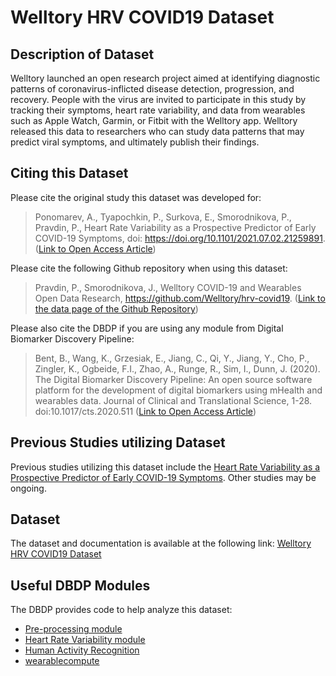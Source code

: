 # Welltory HRV COVID19 Dataset

## Description of Dataset
Welltory launched an open research project aimed at identifying diagnostic patterns of coronavirus-inflicted disease detection, progression, and recovery. People with the virus are invited to participate in this study by tracking their symptoms, heart rate variability, and data from wearables such as Apple Watch, Garmin, or Fitbit with the Welltory app. Welltory released this data to researchers who can study data patterns that may predict viral symptoms, and ultimately publish their findings.

## Citing this Dataset
Please cite the original study this dataset was developed for:
> Ponomarev, A., Tyapochkin, P., Surkova, E., Smorodnikova, P., Pravdin, P., Heart Rate Variability as a Prospective Predictor of Early COVID-19 Symptoms, doi: https://doi.org/10.1101/2021.07.02.21259891. ([Link to Open Access Article](https://www.medrxiv.org/content/10.1101/2021.07.02.21259891v1.article-metrics))

Please cite the following Github repository when using this dataset:

> Pravdin, P., Smorodnikova, J., Welltory COVID-19 and Wearables Open Data Research, https://github.com/Welltory/hrv-covid19. ([Link to the data page of the Github Repository](https://github.com/Welltory/hrv-covid19/tree/master/data))

Please also cite the DBDP if you are using any module from Digital Biomarker Discovery Pipeline:

> Bent, B., Wang, K., Grzesiak, E., Jiang, C., Qi, Y., Jiang, Y., Cho, P., Zingler, K., Ogbeide, F.I., Zhao, A., Runge, R., Sim, I., Dunn, J. (2020). The Digital Biomarker      Discovery Pipeline: An open source software platform for the development of digital biomarkers using mHealth and wearables data. Journal of Clinical and Translational Science, 1-28. doi:10.1017/cts.2020.511 ([Link to Open Access Article](https://www.cambridge.org/core/journals/journal-of-clinical-and-translational-science/article/digital-biomarker-discovery-pipeline-an-open-source-software-platform-for-the-development-of-digital-biomarkers-using-mhealth-and-wearables-data/A6696CEF138247077B470F4800090E63))
## Previous Studies utilizing Dataset

Previous studies utilizing this dataset include the [Heart Rate Variability as a Prospective Predictor of Early COVID-19 Symptoms](https://www.medrxiv.org/content/10.1101/2021.07.02.21259891v1.article-metrics). Other studies may be ongoing.


## Dataset

The dataset and documentation is available at the following link: [Welltory HRV COVID19 Dataset](https://github.com/Welltory/hrv-covid19/tree/master/data)

## Useful DBDP Modules
The DBDP provides code to help analyze this dataset:

* [Pre-processing module](https://github.com/DigitalBiomarkerDiscoveryPipeline/Pre-process)
* [Heart Rate Variability module](https://github.com/DigitalBiomarkerDiscoveryPipeline/Heart-Rate-Variability)
* [Human Activity Recognition](https://github.com/DigitalBiomarkerDiscoveryPipeline/Human-Activity-Recognition)
* [wearablecompute](https://github.com/DigitalBiomarkerDiscoveryPipeline/wearablecompute)
